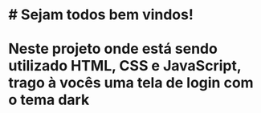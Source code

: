 <h1 align="left"># Sejam todos bem vindos!<br><br>Neste projeto onde está sendo utilizado HTML, CSS e JavaScript, trago à vocês uma tela de login com o tema dark</h1>

###